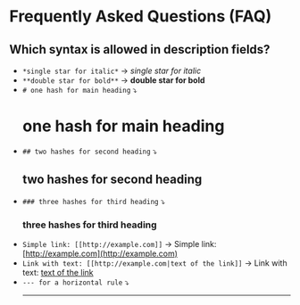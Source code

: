 # Frequently Asked Questions (FAQ)

## Which syntax is allowed in description fields?

* `*single star for italic*` → *single star for italic*
* `**double star for bold**` → **double star for bold**
* `# one hash for main heading` ⤵ <h1>one hash for main heading</h1>
* `## two hashes for second heading` ⤵ <h2>two hashes for second heading</h2>
* `### three hashes for third heading` ⤵ <h3>three hashes for third heading</h3>
* `Simple link: [[http://example.com]]` → Simple link: [http://example.com](http://example.com)
* `Link with text: [[http://example.com|text of the link]]` → Link with text: [text of the link](http://example.com)
* `--- for a horizontal rule` ⤵ <hr>

